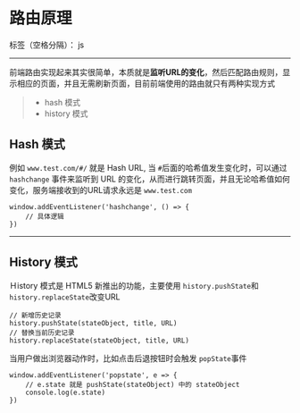 ﻿# 路由原理

标签（空格分隔）： js

---

前端路由实现起来其实很简单，本质就是**监听URL的变化**，然后匹配路由规则，显示相应的页面，并且无需刷新页面，目前前端使用的路由就只有两种实现方式
> * hash 模式
> * history 模式

## Hash 模式

例如 `www.test.com/#/` 就是 Hash URL, 当 `#`后面的哈希值发生变化时，可以通过 `hashchange` 事件来监听到 URL 的变化，从而进行跳转页面，并且无论哈希值如何变化，服务端接收到的URL请求永远是 `www.test.com`
```
window.addEventListener('hashchange', () => {
    // 具体逻辑
})
```
___
## History 模式
Ｈistory 模式是 HTML5 新推出的功能，主要使用 `history.pushState`和 `history.replaceState`改变URL
```
// 新增历史记录
history.pushState(stateObject, title, URL)
// 替换当前历史记录
history.replaceState(stateObject, title, URL)
```
当用户做出浏览器动作时，比如点击后退按钮时会触发 `popState`事件
```
window.addEventListener('popstate', e => {
    // e.state 就是 pushState(stateObject) 中的 stateObject
    console.log(e.state)
})
```






